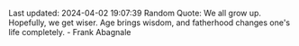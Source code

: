 Last updated: 2024-04-02 19:07:39
Random Quote: We all grow up. Hopefully, we get wiser. Age brings wisdom, and fatherhood changes one's life completely. - Frank Abagnale